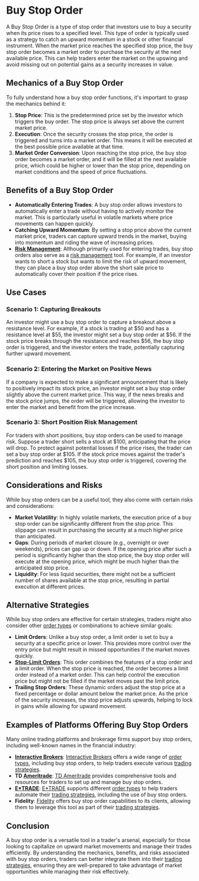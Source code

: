 # Buy Stop Order

A Buy Stop Order is a type of stop order that investors use to buy a security when its price rises to a specified level. This type of order is typically used as a strategy to catch an upward momentum in a stock or other financial instrument. When the market price reaches the specified stop price, the buy stop order becomes a market order to purchase the security at the next available price. This can help traders enter the market on the upswing and avoid missing out on potential gains as a security increases in value.

## Mechanics of a Buy Stop Order

To fully understand how a buy stop order functions, it's important to grasp the mechanics behind it:

1. **Stop Price**: This is the predetermined price set by the investor which triggers the buy order. The stop price is always set above the current market price.
2. **Execution**: Once the security crosses the stop price, the order is triggered and turns into a market order. This means it will be executed at the best possible price available at that time.
3. **Market Order Conversion**: Upon reaching the stop price, the buy stop order becomes a market order, and it will be filled at the next available price, which could be higher or lower than the stop price, depending on market conditions and the speed of price fluctuations.

## Benefits of a Buy Stop Order

- **Automatically Entering Trades**: A buy stop order allows investors to automatically enter a trade without having to actively monitor the market. This is particularly useful in volatile markets where price movements can happen quickly.
- **Catching Upward Momentum**: By setting a stop price above the current market price, traders can capture upward trends in the market, buying into momentum and riding the wave of increasing prices.
- **[Risk Management](../r/risk_management.md)**: Although primarily used for entering trades, buy stop orders also serve as a [risk management](../r/risk_management.md) tool. For example, if an investor wants to short a stock but wants to limit the risk of upward movement, they can place a buy stop order above the short sale price to automatically cover their position if the price rises.

## Use Cases

### Scenario 1: Capturing Breakouts

An investor might use a buy stop order to capture a breakout above a resistance level. For example, if a stock is trading at $50 and has a resistance level at $55, the investor might set a buy stop order at $56. If the stock price breaks through the resistance and reaches $56, the buy stop order is triggered, and the investor enters the trade, potentially capturing further upward movement.

### Scenario 2: Entering the Market on Positive News

If a company is expected to make a significant announcement that is likely to positively impact its stock price, an investor might set a buy stop order slightly above the current market price. This way, if the news breaks and the stock price jumps, the order will be triggered, allowing the investor to enter the market and benefit from the price increase.

### Scenario 3: Short Position Risk Management

For traders with short positions, buy stop orders can be used to manage risk. Suppose a trader short sells a stock at $100, anticipating that the price will drop. To protect against potential losses if the price rises, the trader can set a buy stop order at $105. If the stock price moves against the trader's prediction and reaches $105, the buy stop order is triggered, covering the short position and limiting losses.

## Considerations and Risks

While buy stop orders can be a useful tool, they also come with certain risks and considerations:

- **Market Volatility**: In highly volatile markets, the execution price of a buy stop order can be significantly different from the stop price. This slippage can result in purchasing the security at a much higher price than anticipated.
- **Gaps**: During periods of market closure (e.g., overnight or over weekends), prices can gap up or down. If the opening price after such a period is significantly higher than the stop price, the buy stop order will execute at the opening price, which might be much higher than the anticipated stop price.
- **Liquidity**: For less liquid securities, there might not be a sufficient number of shares available at the stop price, resulting in partial execution at different prices.

## Alternative Strategies

While buy stop orders are effective for certain strategies, traders might also consider other [order types](../o/order_types_in_trading.md) or combinations to achieve similar goals:

- **Limit Orders**: Unlike a buy stop order, a limit order is set to buy a security at a specific price or lower. This provides more control over the entry price but might result in missed opportunities if the market moves quickly.
- **[Stop-Limit Orders](../s/stop-limit_orders.md)**: This order combines the features of a stop order and a limit order. When the stop price is reached, the order becomes a limit order instead of a market order. This can help control the execution price but might not be filled if the market moves past the limit price.
- **Trailing Stop Orders**: These dynamic orders adjust the stop price at a fixed percentage or dollar amount below the market price. As the price of the security increases, the stop price adjusts upwards, helping to lock in gains while allowing for upward movement.

## Examples of Platforms Offering Buy Stop Orders

Many online trading platforms and brokerage firms support buy stop orders, including well-known names in the financial industry:

- **[Interactive Brokers](../i/interactive_brokers.md)**: [Interactive Brokers](https://www.interactivebrokers.com) offers a wide range of [order types](../o/order_types_in_trading.md), including buy stop orders, to help traders execute various [trading strategies](../t/trading_strategies.md).
- **TD [Ameritrade](../a/ameritrade.md)**: [TD Ameritrade](https://www.tdameritrade.com) provides comprehensive tools and resources for traders to set up and manage buy stop orders.
- **[E*TRADE](../e/e_trade.md)**: [E*TRADE](https://us.etrade.com) supports different [order types](../o/order_types_in_trading.md) to help traders automate their [trading strategies](../t/trading_strategies.md), including the use of buy stop orders.
- **Fidelity**: [Fidelity](https://www.fidelity.com) offers buy stop order capabilities to its clients, allowing them to leverage this tool as part of their [trading strategies](../t/trading_strategies.md).

## Conclusion

A buy stop order is a versatile tool in a trader's arsenal, especially for those looking to capitalize on upward market movements and manage their trades efficiently. By understanding the mechanics, benefits, and risks associated with buy stop orders, traders can better integrate them into their [trading strategies](../t/trading_strategies.md), ensuring they are well-prepared to take advantage of market opportunities while managing their risk effectively.